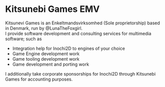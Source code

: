 # Kitsunebi Games EMV
Kitsunevi Games is an Enkeltmandsvirksomhed (Sole proprietorship) based in Denmark, run by @LunaTheFoxgirl.  
I provide software development and consulting services for multimedia software; such as
 * Integration help for Inochi2D to engines of your choice
 * Game Engine development work
 * Game tooling development work
 * Game development and porting work

I additionally take corporate sponsorships for Inochi2D through Kitsunebi Games for accounting purposes.
